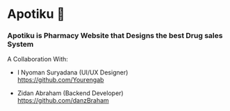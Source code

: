 # Apotiku :syringe:

### Apotiku is Pharmacy Website that Designs the best Drug sales System

A Collaboration With:
- I Nyoman Suryadana (UI/UX Designer) <br>
  https://github.com/Yourengab 
  
- Zidan Abraham (Backend Developer) <br>
  https://github.com/danzBraham
